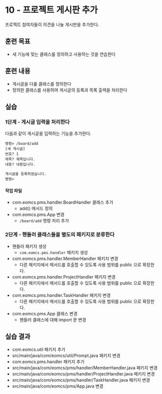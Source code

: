 # 10 - 프로젝트 게시판 추가

프로젝트 참여자들이 의견을 나눌 게시판을 추가한다.

## 훈련 목표

- 새 기능에 맞는 클래스를 정의하고 사용하는 것을 연습한다

## 훈련 내용

- 게시글을 다룰 클래스를 정의한다
- 정의한 클래스를 사용하여 게시글의 등록과 목록 출력을 처리한다

## 실습

### 1단계 - 게시글 입력을 처리한다

다음과 같이 게시글을 입력하는 기능을 추가한다.

```console
명령> /board/add
[새 게시글]
번호? 1
제목? 제목입니다.
내용? 내용입니다.

게시글을 등록하였습니다.
명령>
```

#### 작업 파일 

- com.eomcs.pms.handler.BoardHandler  클래스 추가
  - add() 메서드 정의
- com.eomcs.pms.App 변경
  - `/board/add` 명령 처리 추가


### 2단계 - 핸들러 클래스들을 별도의 패키지로 분류한다

- 핸들러 패키지 생성
    - `com.eomcs.pms.handler` 패키지 생성
- com.eomcs.pms.handler.MemberHandler 패키지 변경
  - 다른 패키지에서 메서드를 호출할 수 있도록 사용 범위를 public 으로 확장한다.
- com.eomcs.pms.handler.ProjectHandler 패키지 변경
  - 다른 패키지에서 메서드를 호출할 수 있도록 사용 범위를 public 으로 확장한다.
- com.eomcs.pms.handler.TaskHandler 패키지 변경
  - 다른 패키지에서 메서드를 호출할 수 있도록 사용 범위를 public 으로 확장한다.
- com.eomcs.pms.App 클래스 변경
    - 핸들러 클래스에 대해 import 문 변경

## 실습 결과

- com.eomcs.util 패키지 추가
- src/main/java/com/eomcs/util/Prompt.java 패키지 변경
- com.eomcs.pms.handler 패키지 추가
- src/main/java/com/eomcs/pms/handler/MemberHandler.java 패키지 변경
- src/main/java/com/eomcs/pms/handler/ProjectHandler.java 패키지 변경
- src/main/java/com/eomcs/pms/handler/TaskHandler.java 패키지 변경
- src/main/java/com/eomcs/pms/App.java 변경